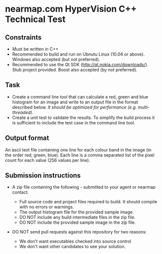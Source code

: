 # nearmap.com HyperVision C++ Technical Test

## Constraints

* Must be written in C++
* Recommended to build and run on Ubnutu Linux (10.04 or above).  Windows also accepted (but not preferred).
* Recommended to use the Qt SDK (http://qt.nokia.com/downloads/).  Stub project provided.  Boost also accepted (by not preferred).

## Task

* Create a command line tool that can calculate a red, green and blue histogram for an image and write to an output file in the format described below.  *It should be optimized for performance (e.g. multi-threaded).*
* Create a unit test to validate the results.  To simplify the build process it is sufficient to include the test case in the command line tool.

## Output format

An ascii text file containing one line for each colour band in the image (in the order red, green, blue).  Each line is a comma separated list of the pixel count for each value (256 values per line).

## Submission instructions

* A zip file containing the following - submitted to your agent or nearmap contact.
  * Full source code and project files required to build.  It should compile with no errors or warnings.
  * The output histogram file for the provided sample image.
  * DO NOT include any build intermediate files in the zip file.
  * DO NOT include the provided sample image in the zip file.


* DO NOT send pull requests against this repository for two reasons:
  * We don't want executables checked into source control
  * We don't want other candidates to see your solution.